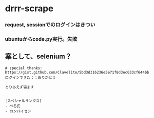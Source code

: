 # drrr-scrape


### request, sessionでのログインはきつい

### ubuntuからcode.py実行。失敗

## 案として、selenium？
```
# special thanks: https://gist.github.com/Clavelito/5bd3d316236e5e71f8d3ec033cf644bb
ログインできた；；ありがとう

とりあえず寝ます


[スペシャルサンクス]
- ぺる氏
- ロンパイセン
```
